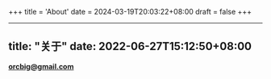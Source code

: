 +++
title = 'About'
date = 2024-03-19T20:03:22+08:00
draft = false
+++

---
title: "关于"
date: 2022-06-27T15:12:50+08:00
---

**orcbig@gmail.com**
